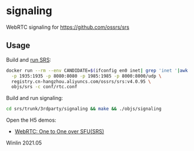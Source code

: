 # signaling

WebRTC signaling for https://github.com/ossrs/srs

## Usage

Build and [run SRS](https://github.com/ossrs/srs/tree/4.0release#usage):

```bash
docker run --rm --env CANDIDATE=$(ifconfig en0 inet| grep 'inet '|awk '{print $2}') \
  -p 1935:1935 -p 8080:8080 -p 1985:1985 -p 8000:8000/udp \
  registry.cn-hangzhou.aliyuncs.com/ossrs/srs:v4.0.95 \
  objs/srs -c conf/rtc.conf
```

Build and run signaling:

```bash
cd srs/trunk/3rdparty/signaling && make && ./objs/signaling
```

Open the H5 demos:

* [WebRTC: One to One over SFU(SRS)](http://localhost:1989/demos/one2one.html?autostart=true)

Winlin 2021.05
